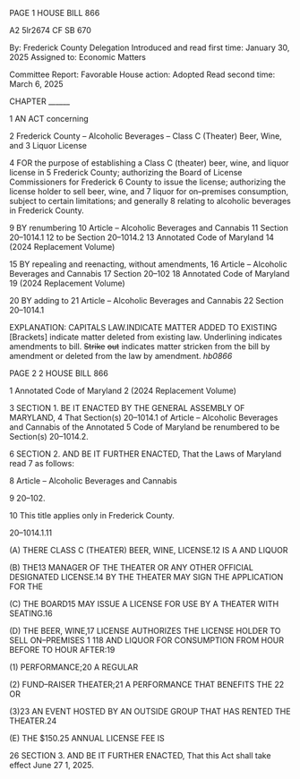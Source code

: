 PAGE 1
HOUSE BILL 866

A2 5lr2674
CF SB 670

By: Frederick County Delegation
Introduced and read first time: January 30, 2025
Assigned to: Economic Matters

Committee Report: Favorable
House action: Adopted
Read second time: March 6, 2025

CHAPTER ______

1 AN ACT concerning

2 Frederick County – Alcoholic Beverages – Class C (Theater) Beer, Wine, and
3 Liquor License

4 FOR the purpose of establishing a Class C (theater) beer, wine, and liquor license in
5 Frederick County; authorizing the Board of License Commissioners for Frederick
6 County to issue the license; authorizing the license holder to sell beer, wine, and
7 liquor for on–premises consumption, subject to certain limitations; and generally
8 relating to alcoholic beverages in Frederick County.

9 BY renumbering
10 Article – Alcoholic Beverages and Cannabis
11 Section 20–1014.1
12 to be Section 20–1014.2
13 Annotated Code of Maryland
14 (2024 Replacement Volume)

15 BY repealing and reenacting, without amendments,
16 Article – Alcoholic Beverages and Cannabis
17 Section 20–102
18 Annotated Code of Maryland
19 (2024 Replacement Volume)

20 BY adding to
21 Article – Alcoholic Beverages and Cannabis
22 Section 20–1014.1

EXPLANATION: CAPITALS LAW.INDICATE MATTER ADDED TO EXISTING
[Brackets] indicate matter deleted from existing law.
Underlining indicates amendments to bill.
~~Strike~~ ~~out~~ indicates matter stricken from the bill by amendment or deleted from the law by
amendment. *hb0866*

PAGE 2
2 HOUSE BILL 866

1 Annotated Code of Maryland
2 (2024 Replacement Volume)

3 SECTION 1. BE IT ENACTED BY THE GENERAL ASSEMBLY OF MARYLAND,
4 That Section(s) 20–1014.1 of Article – Alcoholic Beverages and Cannabis of the Annotated
5 Code of Maryland be renumbered to be Section(s) 20–1014.2.

6 SECTION 2. AND BE IT FURTHER ENACTED, That the Laws of Maryland read
7 as follows:

8 Article – Alcoholic Beverages and Cannabis

9 20–102.

10 This title applies only in Frederick County.

20–1014.1.11

(A) THERE CLASS C (THEATER) BEER, WINE, LICENSE.12 IS A AND LIQUOR

(B) THE13 MANAGER OF THE THEATER OR ANY OTHER OFFICIAL DESIGNATED
LICENSE.14 BY THE THEATER MAY SIGN THE APPLICATION FOR THE

(C) THE BOARD15 MAY ISSUE A LICENSE FOR USE BY A THEATER WITH
SEATING.16

(D) THE BEER, WINE,17 LICENSE AUTHORIZES THE LICENSE HOLDER TO SELL
ON–PREMISES 1 118 AND LIQUOR FOR CONSUMPTION FROM HOUR BEFORE TO HOUR
AFTER:19

(1) PERFORMANCE;20 A REGULAR

(2) FUND–RAISER THEATER;21 A PERFORMANCE THAT BENEFITS THE
22 OR

(3)23 AN EVENT HOSTED BY AN OUTSIDE GROUP THAT HAS RENTED THE
THEATER.24

(E) THE $150.25 ANNUAL LICENSE FEE IS

26 SECTION 3. AND BE IT FURTHER ENACTED, That this Act shall take effect June
27 1, 2025.